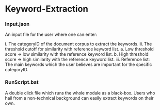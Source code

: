 # Keyword-Extraction

### Input.json

An input file for the user where one can enter:

i. The categoryID of the document corpus to extract the keywords.
ii. The threshold cutoff for similarity with reference keyword list.
    a. Low threshold score => low similarity with the reference keyword list.
    b. High threshold score => high similarity with the reference keyword list.
iii. Reference list: The main keywords which the user believes are important for the specific categoryID.

### RunScript.bat

A double click file which runs the whole module as a black-box. Users who hail from a non-technical background can easily extract keywords on their own.


